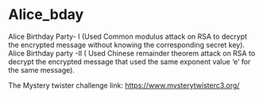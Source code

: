 # Alice_bday
Alice Birthday Party- I (Used Common modulus attack on RSA to decrypt the encrypted message without knowing the corresponding secret key). 
Alice Birthday party -II ( Used Chinese remainder theorem attack on RSA to decrypt the encrypted message that used the same exponent value ‘e’ for the same message).


The Mystery twister challenge link: https://www.mysterytwisterc3.org/
